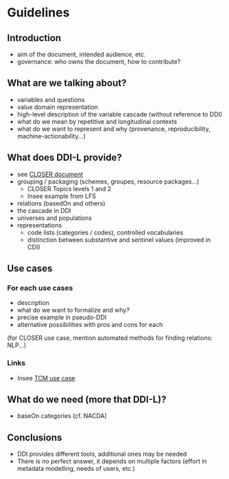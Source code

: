 # Guidelines

## Introduction

- aim of the document, intended audience, etc.
- governance: who owns the document, how to contribute?

## What are we talking about?

- variables and questions
- value domain representation
- high-level description of the variable cascade (without reference to DDI)
- what do we mean by repetitive and longitudinal contexts
- what do we want to represent and why (provenance, reproducibility, machine-actionability...)

## What does DDI-L provide?

- see [CLOSER document](../workshops/comparison-overview.md)
- grouping / packaging (schemes, groupes, resource packages...)
  - CLOSER Topics levels 1 and 2
  - Insee example from LFS 
- relations (basedOn and others)
- the cascade in DDI
- universes and populations
- representations
	- code lists (categories / codes), controlled vocabularies
	- distinction between substantive and sentinel values (improved in CDI)

## Use cases

### For each use cases

- description
- what do we want to formalize and why?
- precise example in pseudo-DDI
- alternative possibilities with pros and cons for each

(for CLOSER use case, mention automated methods for finding relations: NLP...)

### Links

- Insee [TCM use case](../use-cases/insee-tcm.md)

## What do we need (more that DDI-L)?

- baseOn categories (cf. NACDA)

## Conclusions

- DDI provides different tools, additional ones may be needed
- There is no perfect answer, it depends on multiple factors (effort in metadata modelling, needs of users, etc.)